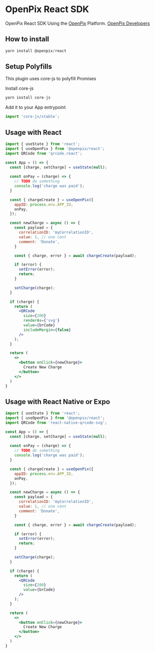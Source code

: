 # OpenPix React SDK

OpenPix React SDK Using the [OpenPix](https://openpix.com.br/) Platform. [OpenPix Developers](https://developers.openpix.com.br/)

## How to install

```jsx
yarn install @openpix/react
```

## Setup Polyfills
This plugin uses core-js to polyfill Promises

Install core-js

```jsx
yarn install core-js
```

Add it to your App entrypoint

```jsx
import 'core-js/stable';
```

## Usage with React

```jsx
import { useState } from 'react';
import { useOpenPix } from '@openpix/react';
import QRCode from 'qrcode.react';

const App = () => {
  const [charge, setCharge] = useState(null);
  
  const onPay = (charge) => {
    // TODO do something
    console.log('charge was paid');
  }

  const { chargeCreate } = useOpenPix({
    appID: process.env.APP_ID,
    onPay,
  });

  const newCharge = async () => {
    const payload = {
      correlationID: 'myCorrelationID',
      value: 1, // one cent
      comment: 'Donate',
    }

    const { charge, error } = await chargeCreate(payload);

    if (error) {
      setError(error);
      return;
    }

    setCharge(charge);
  }

  if (charge) {
    return (
      <QRCode
        size={200}
        renderAs={'svg'}
        value={brCode}
        includeMargin={false}
      />
    );
  }

  return (
    <>
      <button onClick={newCharge}>
        Create New Charge
      </button>
    </>
  )
}
```

## Usage with React Native or Expo

```jsx
import { useState } from 'react';
import { useOpenPix } from '@openpix/react';
import QRCode from 'react-native-qrcode-svg';

const App = () => {
  const [charge, setCharge] = useState(null);
  
  const onPay = (charge) => {
    // TODO do something
    console.log('charge was paid');
  }

  const { chargeCreate } = useOpenPix({
    appID: process.env.APP_ID,
    onPay,
  });

  const newCharge = async () => {
    const payload = {
      correlationID: 'myCorrelationID',
      value: 1, // one cent
      comment: 'Donate',
    }

    const { charge, error } = await chargeCreate(payload);

    if (error) {
      setError(error);
      return;
    }

    setCharge(charge);
  }

  if (charge) {
    return (
      <QRCode
        size={200}
        value={brCode}
      />
    );
  }

  return (
    <>
      <button onClick={newCharge}>
        Create New Charge
      </button>
    </>
  )
}
```
